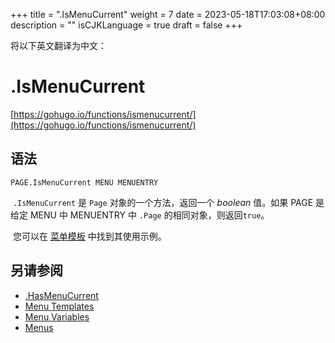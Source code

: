 +++
title = ".IsMenuCurrent"
weight = 7
date = 2023-05-18T17:03:08+08:00
description = ""
isCJKLanguage = true
draft = false
+++

将以下英文翻译为中文：
# .IsMenuCurrent

[https://gohugo.io/functions/ismenucurrent/](https://gohugo.io/functions/ismenucurrent/)

## 语法

```
PAGE.IsMenuCurrent MENU MENUENTRY
```

​	`.IsMenuCurrent` 是 `Page` 对象的一个方法，返回一个 *boolean* 值。如果 PAGE 是给定 MENU 中 MENUENTRY 中  `.Page`  的相同对象，则返回`true`。 

​	您可以在 [菜单模板](https://gohugo.io/templates/menu-templates/) 中找到其使用示例。

## 另请参阅

- [.HasMenuCurrent](https://gohugo.io/functions/hasmenucurrent/)
- [Menu Templates](https://gohugo.io/templates/menu-templates/)
- [Menu Variables](https://gohugo.io/variables/menus/)
- [Menus](https://gohugo.io/content-management/menus/)
